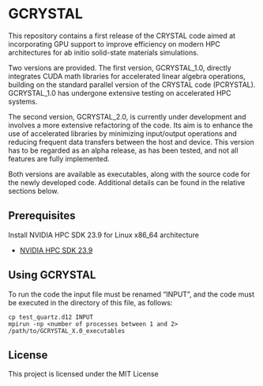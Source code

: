 # GCRYSTAL
This repository contains a first release of the CRYSTAL code aimed at incorporating GPU support to improve efficiency on modern HPC architectures for ab initio solid-state materials simulations.

Two versions are provided. The first version, GCRYSTAL_1.0, directly integrates CUDA math libraries for accelerated linear algebra operations, building on the standard parallel version of the CRYSTAL code (PCRYSTAL). GCRYSTAL_1.0 has undergone extensive testing on accelerated HPC systems.

The second version, GCRYSTAL_2.0, is currently under development and involves a more extensive refactoring of the code. Its aim is to enhance the use of accelerated libraries by minimizing input/output operations and reducing frequent data transfers between the host and device. This version has to be regarded as an alpha release, as has been tested, and not all features are fully implemented.

Both versions are available as executables, along with the source code for the newly developed code. Additional details can be found in the relative sections below.

## Prerequisites
Install NVIDIA HPC SDK 23.9 for Linux x86_64 architecture
- [NVIDIA HPC SDK 23.9](https://developer.nvidia.com/nvidia-hpc-sdk-239-downloads)

## Using GCRYSTAL
To run the code the input file must be renamed “INPUT”, and the code must be executed in the directory of this file, as follows:
```
cp test_quartz.d12 INPUT
mpirun -np <number of processes between 1 and 2> /path/to/GCRYSTAL_X.0_executables
```

## License

This project is licensed under the MIT License
